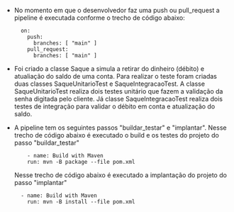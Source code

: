 - No momento em que o desenvolvedor faz uma push ou pull_request a pipeline é executada conforme o trecho de código abaixo:

        on:
          push:
            branches: [ "main" ]
          pull_request:
            branches: [ "main" ]

- Foi criado a classe Saque a simula a retirar do dinheiro (débito) e atualiação do saldo de uma conta.
Para realizar o teste foram criadas duas classes SaqueUnitarioTest e SaqueIntegracaoTest.
A classe SaqueUnitarioTest realiza dois testes unitário que fazem a validação da senha digitada pelo cliente.
Já classe SaqueIntegracaoTest realiza dois testes de integração para validar o débito em conta e atualização do saldo.

- A pipeline tem os seguintes passos "buildar_testar" e "implantar".
  Nesse trecho de código abaixo é executado o build e os testes do projeto do passo "buildar_testar"
  
          - name: Build with Maven
          run: mvn -B package --file pom.xml
  
  Nesse trecho de código abaixo é executado a implantação do projeto do passo "implantar"

        - name: Build with Maven
          run: mvn -B install --file pom.xml   
